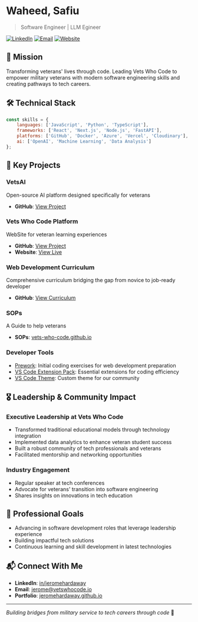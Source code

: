 # Waheed, Safiu

> Software Engineer | LLM Egineer 

[![LinkedIn](https://img.shields.io/badge/LinkedIn-Connect-blue)](https://www.linkedin.com/in/waheed-safiu-5907a421b/)
[![Email](https://img.shields.io/badge/Email-Contact-red)](mailto:waheedianho65@gmail.com)
[![Website](https://img.shields.io/badge/Waheedianho-Website-green?style=flat-square)](http://waheedianho.com.ng/)

## 🎯 Mission
Transforming veterans' lives through code. Leading Vets Who Code to empower military veterans with modern software engineering skills and creating pathways to tech careers.

## 🛠️ Technical Stack
```javascript
const skills = {
    languages: ['JavaScript', 'Python', 'TypeScript'],
    frameworks: ['React', 'Next.js', 'Node.js', 'FastAPI'],
    platforms: ['GitHub', 'Docker', 'Azure', 'Vercel', 'Cloudinary'],
    ai: ['OpenAI', 'Machine Learning', 'Data Analysis']
};
```

## 🚀 Key Projects

### VetsAI
Open-source AI platform designed specifically for veterans
- **GitHub**: [View Project](https://github.com/Vets-Who-Code/VetsAI)

### Vets Who Code Platform
WebSite for veteran learning experiences
- **GitHub**: [View Project](https://github.com/Vets-Who-Code/vets-who-code-app)
- **Website**: [View Live](https://vets-who-code.github.io/)

### Web Development Curriculum
Comprehensive curriculum bridging the gap from novice to job-ready developer
- **GitHub**: [View Curriculum](https://github.com/Vets-Who-Code/web-curriculum)

### SOPs
A Guide to help veterans
- **SOPs**: [vets-who-code.github.io](https://vets-who-code.github.io/)

### Developer Tools
- [Prework](https://github.com/Vets-Who-Code/Prework): Initial coding exercises for web development preparation
- [VS Code Extension Pack](https://github.com/Vets-Who-Code/vetswhocode-extension-pack): Essential extensions for coding efficiency
- [VS Code Theme](https://github.com/Vets-Who-Code/vetswhocode-vs-code-theme): Custom theme for our community

## 🎖️ Leadership & Community Impact

### Executive Leadership at Vets Who Code
- Transformed traditional educational models through technology integration
- Implemented data analytics to enhance veteran student success
- Built a robust community of tech professionals and veterans
- Facilitated mentorship and networking opportunities

### Industry Engagement
- Regular speaker at tech conferences
- Advocate for veterans' transition into software engineering
- Shares insights on innovations in tech education

## 🎯 Professional Goals
- Advancing in software development roles that leverage leadership experience
- Building impactful tech solutions
- Continuous learning and skill development in latest technologies

## 📬 Connect With Me
- **LinkedIn**: [in/jeromehardaway](https://linkedin.com/in/jeromehardaway)
- **Email**: jerome@vetswhocode.io
- **Portfolio**: [jeromehardaway.github.io](https://jeromehardaway.github.io)

---
*Building bridges from military service to tech careers through code* 🚀
